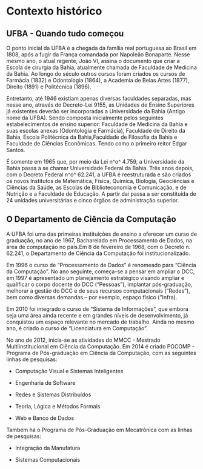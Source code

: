 Contexto histórico
==================

UFBA - Quando tudo começou
--------------------------

O ponto inicial da UFBA é a chegada da família real portuguesa ao Brasil em 1808, após a fugir da França comandada por Napoleão Bonaparte. Nesse mesmo ano, o atual regente, João VI, assina o documento que criar a Escola de cirurgia da Bahia, atualmente chamada de Faculdade de Medicina da Bahia. Ao longo do século outros cursos foram criados os cursos de Farmácia (1832) e Odontologia (1864), a Academia de Belas Artes (1877), Direito (1891) e Politécnica (1896).

Entretanto, até 1946 existiam apenas diversas faculdades separadas, mas nesse ano, através do Decreto-Lei 9155, as Unidades de Ensino Superiores já existentes deverão ser incorporadas a Universidade da Bahia (Antigo nome da UFBA). Sendo composta inicialmente pelos seguintes estabelecimentos de ensino superior: Faculdade de Medicina da Bahia e suas escolas anexas (Odontologia e Farmácia), Faculdade de Direito da Bahia, Escola Politécnica da Bahia,Faculdade de Filosofia da Bahia e Faculdade de Ciências Econômicas. Tendo como o primeiro reitor Edgar Santos.

É somente em 1965 que, por meio da Lei n^o^ 4.759, a Universidade da Bahia passa a se chamar Universidade Federal da Bahia. Três anos depois, com o Decreto Federal n^o^ 62.241, a UFBA é reestruturada e são criados os novos Institutos de Matemática, Física, Química, Biologia, Geociências e Ciências da Saúde, as Escolas de Biblioteconomia e Comunicação, e de Nutrição e a Faculdade de Educação. A partir dai passa a ser constituída de 24 unidades universitárias e cinco órgãos de administração superior.

O Departamento de Ciência da Computação
---------------------------------------

A UFBA foi uma das primeiras instituições de ensino a oferecer um curso de graduação, no ano de 1967, Bacharelado em Processamento de Dados, na área de computação no país.Em 8 de fevereiro de 1968, com o Decreto n. 62.241, o Departamento de Ciência da Computação foi institucionalizado.

Em 1996 o curso de “Processamento de Dados” é renomeado para “Ciência da Computação”. No ano seguinte, começa-se a pensar em ampliar o DCC, em 1997 é apresentado um planejamento estratégico visando ampliar e qualificar o corpo docente do DCC (“Pessoas”), implantar pós-graduação, melhorar a gestão do DCC e de seus recursos computacionais (“Redes”), bem como diversas demandas – por exemplo, espaço físico ("Infra).

Em 2010 foi integrado o curso de “Sistema de Informações”, que embora seja uma área ainda recente e em grandes níveis de desenvolvimento, já conquistou um espaço relevante no mercado de trabalho. Ainda no mesmo ano, é criado o curso de “Licenciatura em Computação”.

No ano de 2012, inicia-se as atividades do MMCC - Mestrado Multiinstitucional em Ciência da Computação. Em 2014 é criado PGCOMP - Programa de Pós-graduação em Ciência da Computação, com as seguintes linhas de pesquisas:

-   Computação Visual e Sistemas Inteligentes

-   Engenharia de Software

-   Redes e Sistemas Distribuídos

-   Teoria, Lógica e Métodos Formais

-   Web e Banco de Dados


Também há o Programa de Pós-Graduação em Mecatrônica com as linhas de pesquisas:

-   Integração da Manufatura

-   Sistemas Computacionais

